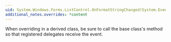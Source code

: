 ```yaml
---
uid: System.Windows.Forms.ListControl.OnFormatStringChanged(System.EventArgs)
additional_notes.overrides: *content
---
```


<p>When overriding <xref href="System.Windows.Forms.ListControl.OnFormatStringChanged(System.EventArgs)"></xref> in a derived class, be sure to call the base class's <xref href="System.Windows.Forms.ListControl.OnFormatStringChanged(System.EventArgs)"></xref> method so that registered delegates receive the event.</p>


